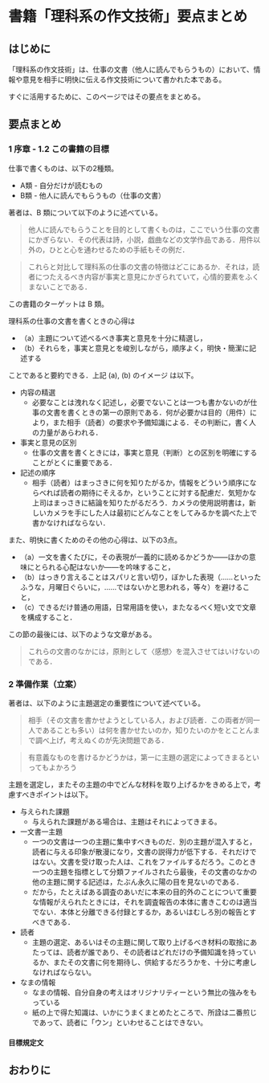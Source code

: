 # 書籍「理科系の作文技術」要点まとめ

## はじめに

「理科系の作文技術」は、仕事の文書（他人に読んでもらうもの）において、情報や意見を相手に明快に伝える作文技術について書かれた本である。

すぐに活用するために、このページではその要点をまとめる。

## 要点まとめ

### 1 序章 - 1.2 この書籍の目標

仕事で書くものは、以下の2種類。

- A類 - 自分だけが読むもの
- B類 - 他人に読んでもらうもの（仕事の文書）

著者は、B 類について以下のように述べている。
        
> 他人に読んでもらうことを目的として書くものは，ここでいう仕事の文書にかぎらない．その代表は詩，小説，戯曲などの文学作品である．用件以外の，ひとと心を通わせるための手紙もその例だ．
        
> これらと対比して理科系の仕事の文書の特徴はどこにあるか．それは，読者につたえるべき内容が事実と意見にかぎられていて，心情的要素をふくまないことである．

この書籍のターゲットは B 類。

理科系の仕事の文書を書くときの心得は

- （a）主題について述べるべき事実と意見を十分に精選し，
- （b）それらを，事実と意見とを峻別しながら，順序よく，明快・簡潔に記述する

ことであると要約できる．上記 (a), (b) のイメージ  は以下。

- 内容の精選
  - 必要なことは洩れなく記述し，必要でないことは一つも書かないのが仕事の文書を書くときの第一の原則である．何が必要かは目的（用件）により，また相手（読者）の要求や予備知識による．その判断に，書く人の力量があらわれる．
- 事実と意見の区別
  - 仕事の文書を書くときには，事実と意見（判断）との区別を明確にすることがとくに重要である．
- 記述の順序
  - 相手（読者）はまっさきに何を知りたがるか，情報をどういう順序にならべれば読者の期待にそえるか，ということに対する配慮だ．気短かな上司はまっさきに結論を知りたがるだろう．カメラの使用説明書は，新しいカメラを手にした人は最初にどんなことをしてみるかを調べた上で書かなければならない．


また、明快に書くためのその他の心得は、以下の3点。

- （a）一文を書くたびに，その表現が一義的に読めるかどうか――ほかの意味にとられる心配はないか――を吟味すること，
- （b）はっきり言えることはスパリと言い切り，ぼかした表現（……といったふうな，月曜日ぐらいに，……ではないかと思われる，等々）を避けること，
- （c）できるだけ普通の用語，日常用語を使い，またなるべく短い文で文章を構成すること．

この節の最後には、以下のような文章がある。

> これらの文書のなかには，原則として〈感想〉を混入させてはいけないのである．

### 2 準備作業（立案）

著者は、以下のように主題選定の重要性について述べている。

> 相手（その文書を書かせようとしている人，および読者．この両者が同一人であることも多い）は何を書かせたいのか，知りたいのかをとことんまで調べ上げ，考えぬくのが先決問題である．

> 有意義なものを書けるかどうかは，第一に主題の選定によってきまるといってもよかろう

主題を選定し，またその主題の中でどんな材料を取り上げるかをきめる上で，考慮すべきポイントは以下。

- 与えられた課題
  - 与えられた課題がある場合は、主題はそれによってきまる。
- 一文書一主題
  - 一つの文書は一つの主題に集中すべきものだ．別の主題が混入すると，読者に与える印象が散漫になり，文書の説得力が低下する．それだけではない。文書を受け取った人は、これをファイルするだろう。このとき一つの主題を指標として分類ファイルされたら最後，その文書のなかの他の主題に関する記述は，たぶん永久に陽の目を見ないのである．
  - だから，たとえばある調査のあいだに本来の目的外のことについて重要な情報がえられたときには，それを調査報告の本体に書きこむのは適当でない．本体と分離できる付録とするか，あるいはむしろ別の報告とすべきである．
- 読者
  - 主題の選定、あるいはその主題に関して取り上げるべき材料の取捨にあたっては、読者が誰であり、その読者はどれだけの予備知識を持っているか、またその文書に何を期待し、供給するだろうかを、十分に考慮しなければならない。
- なまの情報
  - なまの情報、自分自身の考えはオリジナリティーという無比の強みをもっている
  - 紙の上で得た知識は、いかにうまくまとめたところで、所詮は二番煎じであって、読者に「ウン」といわせることはできない。

#### 目標規定文



## おわりに
